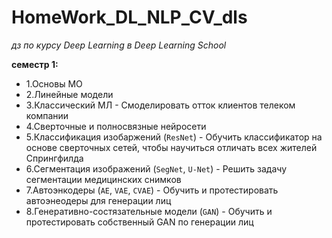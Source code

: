 # HomeWork_DL_NLP_CV_dls
*дз по курсу Deep Learning в Deep Learning School*

**семестр 1:**  
- 1.Основы МО
- 2.Линейные модели
- 3.Классический МЛ - Смоделировать отток клиентов телеком компании
- 4.Сверточные и полносвязные нейросети
- 5.Классификация изобаржений (`ResNet`) - Обучить классификатор на основе сверточных сетей, чтобы научиться отличать всех жителей Спрингфилда  
- 6.Сегментация изображений (`SegNet`, `U-Net`) - Решить задачу сегментации медицинских снимков  
- 7.Автоэнкодеры (`AE`, `VAE`, `CVAE`) - Обучить и протестировать автоэнеодеры для генерации лиц
- 8.Генеративно-состязательные модели (`GAN`) - Обучить и протестировать собственный GAN по генерации лиц

